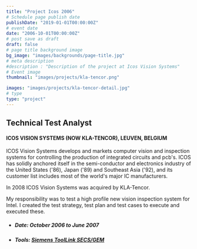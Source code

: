 ```yaml
---
title: "Project Icos 2006"
# Schedule page publish date
publishDate: "2019-01-01T00:00:00Z"
# event date
date: "2006-10-01T00:00:00Z"
# post save as draft
draft: false
# page title background image
bg_image: "images/backgrounds/page-title.jpg"
# meta description
#description : "Description of the project at Icos Vision Systems"
# Event image
thumbnail: "images/projects/kla-tencor.png"

images: "images/projects/kla-tencor-detail.jpg"
# type
type: "project"
---
```





## Technical Test Analyst

#### ICOS VISION SYSTEMS (NOW KLA-TENCOR), LEUVEN, BELGIUM


ICOS Vision Systems develops and markets computer vision and inspection systems for controlling the production of integrated circuits and pcb's. ICOS has solidly anchored itself in the semi-conductor and electronics industry of the United States ('86), Japan ('89) and Southeast Asia ('92), and its customer list includes most of the world's major IC manufacturers. 

In 2008 ICOS Vision Systems was acquired by KLA-Tencor.

My responsibility was to test a high profile new vision inspection system for Intel. I created the test strategy, test plan and test cases to execute and executed these.


*   ##### Date: October 2006 to June 2007

*   ##### Tools: [Siemens ToolLink SECS/GEM](https://en.wikipedia.org/wiki/SECS/GEM)
